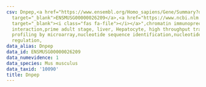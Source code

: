 ```yaml
---
csv: Dnpep,<a href="https://www.ensembl.org/Homo_sapiens/Gene/Summary?db=core;g=ENSMUSG00000026209"
  target="_blank">ENSMUSG00000026209</a>,<a href="https://www.ncbi.nlm.nih.gov/pubmed/23834426"
  target="_blank"><i class="fas fa-file"></i></a>",chromatin immunoprecipitation assay,direct
  interaction,prime adult stage, liver, Hepatocyte, high throughput transcription
  profiling by microarray,nucleotide sequence identification,nucleotide sequence identification,transcriptional
  regulation,
data_alias: Dnpep
data_id: ENSMUSG00000026209
data_numevidence: 1
data_species: Mus musculus
data_taxid: '10090'
title: Dnpep
---
```

